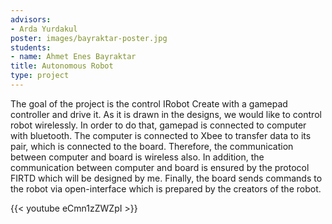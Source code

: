```yaml
---
advisors:
- Arda Yurdakul
poster: images/bayraktar-poster.jpg
students:
- name: Ahmet Enes Bayraktar
title: Autonomous Robot
type: project
---
```


The goal of the project is the control IRobot Create with a gamepad controller and drive it. As it is drawn in the designs, we would like to control robot wirelessly. In order to do that, gamepad is connected to computer with bluetooth. The computer is connected to Xbee to transfer data to its pair, which is connected to the board. Therefore, the communication between computer and board is wireless also. In addition, the communication between computer and board is ensured by the protocol FIRTD which will be designed by me. Finally, the board sends commands to the robot via open-interface which is prepared by the creators of the robot.


{{< youtube eCmn1zZWZpI >}}